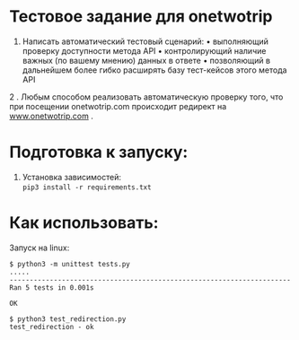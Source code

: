 # Тестовое задание для onetwotrip
1. Написать автоматический тестовый сценарий:
• выполняющий проверку доступности метода API
• контролирующий наличие важных (по вашему мнению) данных в ответе
• позволяющий в дальнейшем более гибко расширять базу тест-кейсов этого метода
API

2 . Любым способом реализовать автоматическую проверку того, что при посещении
onetwotrip.com происходит редирект на www.onetwotrip.com .

# Подготовка к запуску:
1. Установка зависимостей: \
   `pip3 install -r requirements.txt` 

# Как использовать:

Запуск на linux:
```
$ python3 -m unittest tests.py
.....
----------------------------------------------------------------------
Ran 5 tests in 0.001s

OK

$ python3 test_redirection.py
test_redirection - ok
```